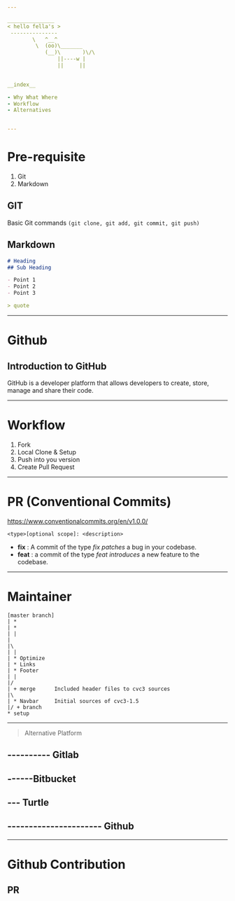 ```yaml
---

_______________
< hello fella's >
 ---------------
        \   ^__^
         \  (oo)\_______
            (__)\       )\/\
                ||----w |
                ||     ||

 
__index__

- Why What Where
- Workflow
- Alternatives


---
```


# Pre-requisite 

1. Git
2. Markdown


## GIT

Basic Git commands `(git clone, git add, git commit, git push)`

## Markdown

```md
# Heading
## Sub Heading

- Point 1
- Point 2
- Point 3

> quote
```


---

# Github

## Introduction to GitHub
GitHub is a developer platform that allows developers to create, store, manage and share their code.


---

# Workflow
1. Fork
2. Local Clone & Setup
3. Push into you version
4. Create Pull Request


---

# PR (Conventional Commits)

https://www.conventionalcommits.org/en/v1.0.0/

`<type>[optional scope]: <description>`

- __fix__ : A commit of the type _fix patches_ a bug in your codebase.
- __feat__ : a commit of the type _feat introduces_ a new feature to the codebase.

---


# Maintainer


```
[master branch]
| * 
| * 
| | 
|
|\
| |
| * Optimize
| * Links   
| * Footer  
| |
|/
| + merge      Included header files to cvc3 sources
|\     
| * Navbar     Initial sources of cvc3-1.5
|/ + branch
* setup
```

---

> Alternative Platform

## ---------- Gitlab
## ------Bitbucket
## --- Turtle
## ---------------------- Github 

---

# Github Contribution

## PR 


